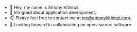 - 👋 Hey, my name is Antony Kithinzi.
- 🤔 Intrigued about application development.
- 📫 Please feel free to contact me at [me@antonykithinzi.com](mailto:me@antonykithinzi.com).
- 💞 Looking forward to collaborating on open-source software.
 <!---
 - 🌱 Learning React Native and Typescript.

- 👀 I’m interested in ...
- 🌱 I’m currently learning ...
- 📫 How to reach me ...
- 💞️ I’m looking to collaborate on...

Tony-MK/Tony-MK is a ✨ unique ✨ repository because its `README.md` (this file) appears on your GitHub profile.
You can click the Preview link to take a look at your changes.
--->
